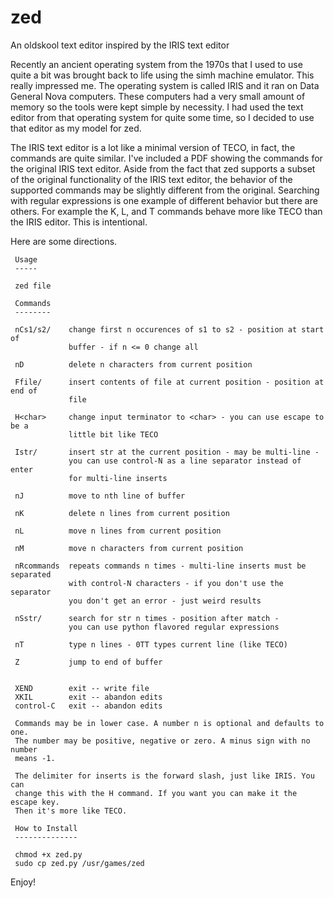 # zed
An oldskool text editor inspired by the IRIS text editor

Recently an ancient operating system from the 1970s that I used to use quite a bit was brought back to life using the simh machine emulator. This really impressed me. The operating system is called IRIS and it ran on Data General Nova computers. These computers had a very small amount of memory so the tools were kept simple by necessity. I had used the text editor from that operating system for quite some time, so I decided to use that editor as my model for zed.

The IRIS text editor is a lot like a minimal version of TECO, in fact, the commands are quite similar. I've included a PDF showing the commands for the original IRIS text editor. Aside from the fact that zed supports a subset of the original functionality of the IRIS text editor, the behavior of the supported commands may be slightly different from the original. Searching with regular expressions is one example of different behavior but there are others. For example the K, L, and T commands behave more like TECO than the IRIS editor. This is intentional.

Here are some directions.

```
 Usage
 -----

 zed file

 Commands
 --------

 nCs1/s2/    change first n occurences of s1 to s2 - position at start of
             buffer - if n <= 0 change all

 nD          delete n characters from current position

 Ffile/      insert contents of file at current position - position at end of
             file

 H<char>     change input terminator to <char> - you can use escape to be a
             little bit like TECO

 Istr/       insert str at the current position - may be multi-line -
             you can use control-N as a line separator instead of enter
             for multi-line inserts

 nJ          move to nth line of buffer

 nK          delete n lines from current position

 nL          move n lines from current position

 nM          move n characters from current position

 nRcommands  repeats commands n times - multi-line inserts must be separated
             with control-N characters - if you don't use the separator
             you don't get an error - just weird results

 nSstr/      search for str n times - position after match -
             you can use python flavored regular expressions

 nT          type n lines - 0TT types current line (like TECO)

 Z           jump to end of buffer


 XEND        exit -- write file
 XKIL        exit -- abandon edits
 control-C   exit -- abandon edits

 Commands may be in lower case. A number n is optional and defaults to one.
 The number may be positive, negative or zero. A minus sign with no number
 means -1.

 The delimiter for inserts is the forward slash, just like IRIS. You can
 change this with the H command. If you want you can make it the escape key.
 Then it's more like TECO.

 How to Install
 --------------

 chmod +x zed.py
 sudo cp zed.py /usr/games/zed
```
 Enjoy!
